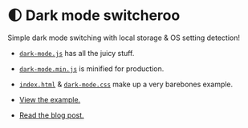 # 🌓 Dark mode switcheroo

Simple dark mode switching with local storage & OS setting detection!

- [`dark-mode.js`](dark-mode.js) has all the juicy stuff.
- [`dark-mode.min.js`](dark-mode.min.js) is minified for production.
- [`index.html`](index.html) & [`dark-mode.css`](dark-mode.css) make up a very barebones example.

- [View the example.](https://jakejarvis.github.io/dark-mode-example/)
- [Read the blog post.](https://jarv.is/notes/dark-mode/)
